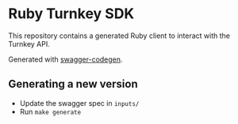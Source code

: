# Ruby Turnkey SDK

This repository contains a generated Ruby client to interact with the Turnkey API.

Generated with [swagger-codegen](https://github.com/swagger-api/swagger-codegen).

## Generating a new version

* Update the swagger spec in `inputs/`
* Run `make generate`
